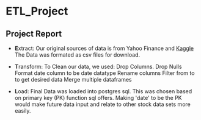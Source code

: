 # ETL_Project
## Project Report
* **E**xtract: 
        Our original sources of data is from Yahoo Finance and [Kaggle](https://www.kaggle.com/)
        The Data was formated as csv files for download.
* **T**ransform: 
        To Clean our data, we used:
                Drop Columns. 
                Drop Nulls
                Format date column to be date datatype
                Rename columns
                Filter from <date> to <date> to get desired data
                Merge multiple dataframes
                
* **L**oad: 
        Final Data was loaded into postgres sql. This was chosen based on primary key (PK) function sql offers. Making 'date' to be the PK would make future data input and relate to other stock data sets more easily. 
